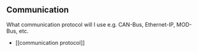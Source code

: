 ## Communication
What communication protocol will I use e.g. CAN-Bus, Ethernet-IP, MOD-Bus, etc.
- [[communication protocol]]